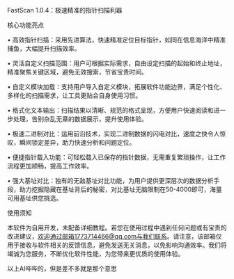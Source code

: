 FastScan 1.0.4：极速精准的指针扫描利器


核心功能亮点

• 高效指针扫描：采用先进算法，快速精准定位目标指针，如同在信息海洋中精准捕鱼，大幅提升扫描效率。

• 灵活自定义扫描范围：用户可根据实际需求，自由设定扫描的起始和终止地址，精准聚焦关键区域，避免无效搜索，节省宝贵时间。

• 自定义模块加载：支持用户导入自定义模块，拓展软件功能边界，满足个性化、多样化的扫描需求，让工具更贴合自身使用习惯。

• 格式化文本输出：扫描结果以清晰、规范的格式呈现，方便用户快速阅读和进一步处理，告别杂乱无章的数据展示，提升使用体验。

• 极速二进制对比：运用前沿技术，实现二进制数据的闪电对比，速度之快令人惊叹，瞬间锁定差异，助力快速分析和问题定位。

• 便捷指针载入功能：可轻松载入已保存的指针数据，无需重复繁琐操作，让工作流程更加顺畅，提高工作效率。

• 强大基址对比：独有的无敌基址对比功能，为用户提供更深层次的数据分析手段，助力挖掘隐藏在基址背后的秘密，对比基址无脑限制在50-4000即可，海量可用基址供您挑选。



使用须知

本软件为自用开发，未配备详细教程。若您在使用过程中遇到任何问题或有宝贵的改进建议，欢迎通过邮箱1773714466@qq.com与我们联系。请注意，该邮箱仅用于接收与软件相关的反馈信息，避免发送无关消息，以免影响沟通效率。我们将竭诚为您服务，不断优化软件性能，为您带来更优质的使用体验。

以上AI哔哔的，但是差不多就是那个意思